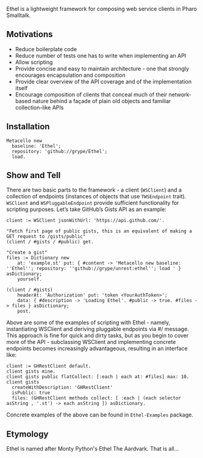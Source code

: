 Ethel is a lightweight framework for composing web service clients in Pharo Smalltalk.

## Motivations
* Reduce boilerplate code
* Reduce number of tests one has to write when implementing an API
* Allow scripting
* Provide concise and easy to maintain architecture - one that strongly encourages encapsulation and composition
* Provide clear overview of the API coverage and of the implementation itself
* Encourage composition of clients that conceal much of their network-based nature behind a façade of plain old objects and familiar collection-like APIs

## Installation
```smalltalk
Metacello new
  baseline: 'Ethel';
  repository: 'github://grype/Ethel';
  load.
```

## Show and Tell
There are two basic parts to the framework - a client (`WSClient`) and a collection of endpoints (instances of objects that use `TWSEndpoint` trait). `WSClient` and `WSPluggableEndpoint` provide sufficient functionality for scripting purposes. Let’s take GitHub’s Gists API as an example:

```smalltalk
client := WSClient jsonWithUrl: 'https://api.github.com/'.

"Fetch first page of public gists, this is an equivalent of making a GET request to /gists/public"
(client / #gists / #public) get.

"Create a gist"
files := Dictionary new
	at: 'example.st' put: { #content -> 'Metacello new baseline: ''Ethel''; repository: ''github://grype/unrest:ethel''; load ' } asDictionary;
	yourself.
	
(client / #gists) 
	headerAt: 'Authorization' put: 'token <YourAuthToken>';
	data: { #description -> 'Loading Ethel'. #public -> true. #files -> files } asDictionary;
	post.
```

Above are some of the examples of scripting with Ethel - namely, instantiating WSClient and deriving pluggable endpoints via #/ message. This approach is fine for quick and dirty tasks, but as you begin to cover more of the API - subclassing WSClient and implementing concrete endpoints becomes increasingly advantageous, resulting in an interface like:

```smalltalk
client := GHRestClient default.
client gists mine.
client gists public flatCollect: [:each | each at: #files] max: 10.
client gists 
  createWithDescription: 'GHRestClient' 
  isPublic: true 
  files: (GHRestClient methods collect: [ :each | (each selector asString , '.st') -> each asString ]) asDictionary.
```

Concrete examples of the above can be found in `Ethel-Examples` package.

## Etymology
Ethel is named after Monty Python's Ethel The Aardvark. That is all...
